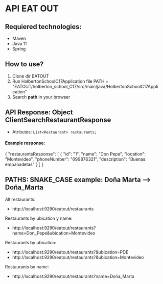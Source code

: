 # API EAT OUT

## Requiered technologies:
- Maven
- Java 11
- Spring

## How to use?
1. Clone dir EATOUT
2. Run HolbertonSchoolC17Application file PATH = "EATOUT/holberton_school_C17/src/main/java/HolbertonSchoolC17Application"
3. Search **path** in your browser

## API Response: Object ClientSearchRestaurantResponse
- Atributes: ```List<Restaurant> restaurants;```

#### Example response:
{
"restaurantsResponse": [
{
"id": "1",
"name": "Don Pepe",
"location": "Montevideo",
"phoneNumber": "099876321",
"description": "Buenas empanadetas"
}
]
}


## PATHS: SNAKE_CASE example: Doña Marta --> Doña_Marta

All restaurants:
- http://localhost:9290/eatout/restaurants

Restaurants by ubication y name:
- http://localhost:9290/eatout/restaurants?name=Don_Pepe&ubication=Montevideo

Restaurants by ubication:
- http://localhost:9290/eatout/restaurants?&ubication=PDE
- http://localhost:9290/eatout/restaurants?&ubication=Montevideo

Restaurants by name:
- http://localhost:9290/eatout/restaurants?name=Doña_Marta
